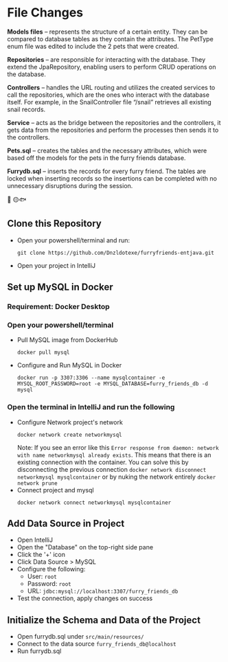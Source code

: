 # File Changes

**Models files** – represents the structure of a certain entity. They can be compared to database tables as they contain the attributes. The PetType enum file was edited to include the 2 pets that were created.

**Repositories** – are responsible for interacting with the database. They extend the JpaRepository, enabling users to perform CRUD operations on the database.

**Controllers** – handles the URL routing and utilizes the created services to call the repositories, which are the ones who interact with the database itself. For example, in the SnailController file “/snail” retrieves all existing snail records. 

**Service** – acts as the bridge between the repositories and the controllers, it gets data from the repositories and perform the processes then sends it to the controllers.

**Pets.sql** – creates the tables and the necessary attributes, which were based off the models for the pets in the furry friends database. 

**Furrydb.sql** – inserts the records for every furry friend. The tables are locked when inserting records so the insertions can be completed with no unnecessary disruptions during the session.

🐌  🟡🐟

## Clone this Repository
- Open your powershell/terminal and run:
    ```
    git clone https://github.com/Dnzldotexe/furryfriends-entjava.git
    ```
- Open your project in IntelliJ

## Set up MySQL in Docker
### Requirement: Docker Desktop
### Open your powershell/terminal
- Pull MySQL image from DockerHub
    ```
    docker pull mysql
    ```
- Configure and Run MySQL in Docker
    ```
    docker run -p 3307:3306 --name mysqlcontainer -e MYSQL_ROOT_PASSWORD=root -e MYSQL_DATABASE=furry_friends_db -d mysql
    ```
### Open the terminal in IntelliJ and run the following
- Configure Network project's network
    ```
    docker network create networkmysql
    ```
    Note: If you see an error like this `Error response from daemon: network with name networkmysql already exists`. This means that there is an existing connection with the container. You can solve this by disconnecting the previous connection `docker network disconnect networkmysql mysqlcontainer` or by nuking the network entirely `docker network prune`
- Connect project and mysql
    ```
    docker network connect networkmysql mysqlcontainer
    ```

## Add Data Source in Project
- Open IntelliJ
- Open the "Database" on the top-right side pane
- Click the '+' icon
- Click Data Source > MySQL
- Configure the following:
    - User: `root`
    - Password: `root`
    - URL: `jdbc:mysql://localhost:3307/furry_friends_db`
- Test the connection, apply changes on success

## Initialize the Schema and Data of the Project
- Open furrydb.sql under `src/main/resources/`
- Connect to the data source `furry_friends_db@localhost`
- Run furrydb.sql
